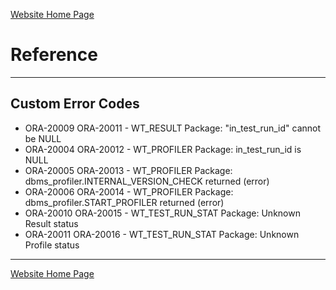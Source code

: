 [Website Home Page](../README.md)

# Reference

---
## Custom Error Codes
* ORA-20009 ORA-20011 - WT_RESULT Package: "in_test_run_id" cannot be NULL
* ORA-20004 ORA-20012 - WT_PROFILER Package: in_test_run_id is NULL
* ORA-20005 ORA-20013 - WT_PROFILER Package: dbms_profiler.INTERNAL_VERSION_CHECK returned (error)
* ORA-20006 ORA-20014 - WT_PROFILER Package: dbms_profiler.START_PROFILER returned (error)
* ORA-20010 ORA-20015 - WT_TEST_RUN_STAT Package: Unknown Result status
* ORA-20011 ORA-20016 - WT_TEST_RUN_STAT Package: Unknown Profile status

---
[Website Home Page](README.md)
